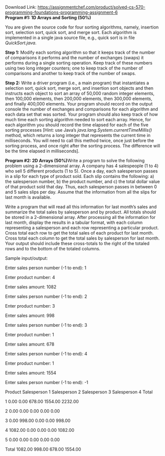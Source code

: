 Download Link: https://assignmentchef.com/product/solved-cs-570-programming-foundations-programming-assignment-6
<br>
<strong>Program #1: 1D Arrays and Sorting (50%)</strong>

You are given the source code for four sorting algorithms, namely, insertion sort, selection sort, quick sort, and merge sort. Each algorithm is implemented in a single java source file, e.g., quick sort is in file <em>QuickSort.java</em>.




<strong>Step 1:</strong> Modify each sorting algorithm so that it keeps track of the number of comparisons it performs and the number of exchanges (swaps) it performs during a single sorting operation. Keep track of these numbers using two long integer counters; one to keep track of the number of comparisons and another to keep track of the number of swaps.




<strong>Step 2:</strong> Write a driver program (i.e., a main program) that instantiates a selection sort, quick sort, merge sort, and insertion sort objects and then instructs each object to sort an array of 50,000 random integer elements, then 100,000 elements, then 200,000 elements, then 300,000 elements, and finally 400,000 elements. Your program should record on the output console the number of exchanges and comparisons for each algorithm and each data set that was sorted. Your program should also keep track of how much time each sorting algorithm needed to sort each array. Hence, for each algorithm you should record the time elapsed for each of the five sorting processes [Hint: use Java’s <em>java.lang.System.currentTimeMillis()</em> method, which returns a long integer that represents the current time in milliseconds. You will need to call this method twice, once just before the sorting process, and once right after the sorting process. The difference will be the time elapsed in milliseconds].







<strong>Program #2: 2D Arrays</strong><strong> (50%)</strong><strong></strong>Write a program to solve the following problem using a 2-dimensional array. A company has 4 salespeople (1 to 4) who sell 5 different products (1 to 5). Once a day, each salesperson passes in a slip for each type of product sold. Each slip contains the following: a) the salesperson number, b) the product number, and c) the total dollar value of that product sold that day. Thus, each salesperson passes in between 0 and 5 sales slips per day. Assume that the information from all the slips for last month is available.




Write a program that will read all this information for last month’s sales and summarize the total sales by salesperson and by product. All totals should be stored in a 2-dimensional array. After processing all the information for last month, display the results in a tabular format, with each column representing a salesperson and each row representing a particular product. Cross total each row to get the total sales of each product for last month. Cross total each column to get the total sales by salesperson for last month. Your output should include these cross-totals to the right of the totaled rows and to the bottom of the totaled columns.




Sample input/output:




Enter sales person number (-1 to end): 1

Enter product number: 4

Enter sales amount: 1082

Enter sales person number (-1 to end): 2

Enter product number: 3

Enter sales amount: 998

Enter sales person number (-1 to end): 3

Enter product number: 1

Enter sales amount: 678

Enter sales person number (-1 to end): 4

Enter product number: 1

Enter sales amount: 1554

Enter sales person number (-1 to end): -1




Product Salesperson 1 Salesperson 2 Salesperson 3 Salesperson 4     Total

1          0.00          0.00        678.00       1554.00   2232.00

2          0.00          0.00          0.00          0.00      0.00

3          0.00        998.00          0.00          0.00    998.00

4       1082.00          0.00          0.00          0.00   1082.00

5          0.00          0.00          0.00          0.00      0.00

Total         1082.00        998.00        678.00       1554.00








